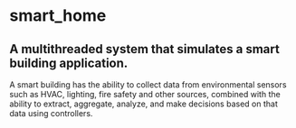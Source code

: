 # smart_home
## A multithreaded system that simulates a smart building application.
A smart building has the ability to collect data from environmental sensors such as HVAC, lighting, fire safety and other sources,
combined with the ability to extract, aggregate, analyze, and make decisions based on that data using controllers.
 
